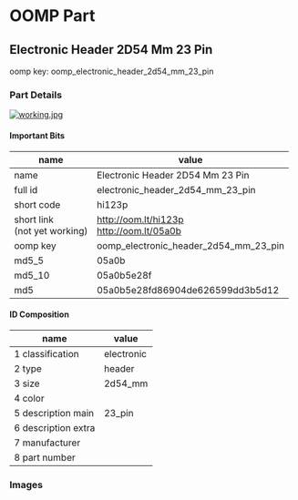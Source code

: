 # OOMP Part  
## Electronic Header 2D54 Mm 23 Pin  
  
oomp key: oomp_electronic_header_2d54_mm_23_pin  
  
### Part Details  
  
[![working.jpg](working_600.jpg)](working.jpg)  
  
#### Important Bits  
| name | value | 
| --- | --- | 
| name | Electronic Header 2D54 Mm 23 Pin | 
| full id | electronic_header_2d54_mm_23_pin | 
| short code | hi123p | 
| short link<br>(not yet working) | http://oom.lt/hi123p<br>http://oom.lt/05a0b | 
| oomp key | oomp_electronic_header_2d54_mm_23_pin | 
| md5_5 | 05a0b | 
| md5_10 | 05a0b5e28f | 
| md5 | 05a0b5e28fd86904de626599dd3b5d12 | 
#### ID Composition  
| name | value | 
| --- | --- | 
| 1 classification | electronic | 
| 2 type | header | 
| 3 size | 2d54_mm | 
| 4 color |  | 
| 5 description main | 23_pin | 
| 6 description extra |  | 
| 7 manufacturer |  | 
| 8 part number |  | 
### Images  
